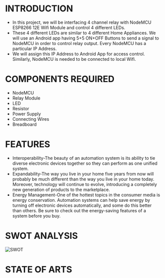 # **INTRODUCTION**
* In this project, we will be interfacing 4 channel relay with NodeMCU ESP8266 12E Wifi Module and control 4 different LEDs. 
* These 4 different LEDs are similar to 4 different Home Appliances. We will use an Android app having 5+5 ON+OFF Buttons to send a signal to NodeMCU in order to control relay output. Every NodeMCU has a particular IP Address. 
* We will assign this IP Address to Android App for access control. Similarly, NodeMCU is needed to be connected to local Wifi.


# **COMPONENTS REQUIRED**
* NodeMCU
* Relay Module
* LED
* Resistor
* Power Supply
* Connecting Wires
* Breadboard

# **FEATURES**
* Interoperability-The beauty of an automation system is its ability to tie diverse electronic devices together so they can perform as one unified system. 
* Expandability-The way you live in your home five years from now will probably be much different than the way you live in your home today. Moreover, technology will continue to evolve, introducing a completely new generation of products to the marketplace.
* Energy Management-One of the hottest topics in the consumer media is energy conservation. Automation systems can help save energy by turning off electronic devices automatically, and some do this better than others. Be sure to check out the energy-saving features of a system before you buy. 

# **SWOT ANALYSIS**
![SWOT](https://user-images.githubusercontent.com/94214304/143998536-cad55d91-51e1-4046-beb1-a368ba0c103f.png)

# **STATE OF ARTS**

